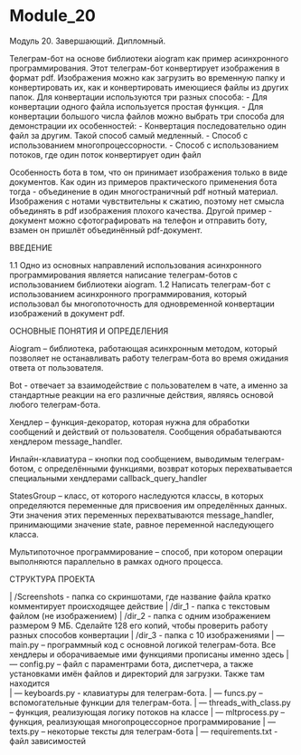 # Module_20
Модуль 20. Завершающий. Дипломный.

Телеграм-бот на основе библиотеки aiogram как пример асинхронного программирования.
Этот телеграм-бот конвертирует изображения в формат pdf. Изображения можно как загрузить во временную папку и конвертировать их,
как и конвертировать имеющиеся файлы из других папок.
Для конвертации используются три разных способа:
    - Для конвертации одного файла используется простая функция.
    - Для конвертации большого числа файлов можно выбрать три способа для демонстрации их особенностей:
        - Конвертация последовательно один файл за другим. Такой способ самый медленный.
        - Способ с использованием многопроцессорности.
        - Способ с использованием потоков, где один поток конвертирует один файл

Особенность бота в том, что он принимает изображения только в виде документов.
Как один из примеров практического применения бота тогда - объединение в один многостраничный pdf нотный материал.
Изображения с нотами чувствительны к сжатию, поэтому нет смысла объединять в pdf изображения плохого качества.
Другой пример - документ можно сфотографировать на телефон и отправить боту, взамен он пришлёт объединённый pdf-документ.


ВВЕДЕНИЕ

1.1 Одно из основных направлений использования асинхронного программирования является написание телеграм-ботов с использованием библиотеки aiogram.
1.2 Написать телеграм-бот с использованием асинхронного программирования, который использовал бы многопоточность для одновременной конвертации изображений в документ pdf.



ОСНОВНЫЕ ПОНЯТИЯ И ОПРЕДЕЛЕНИЯ

Aiogram – библиотека, работающая асинхронным методом, который позволяет не останавливать работу телеграм-бота во время ожидания ответа от пользователя.

Bot -  отвечает за взаимодействие с пользователем в чате, а именно за стандартные реакции на его различные действия, являясь основой любого телеграм-бота.

Хендлер – функция-декоратор, которая нужна для обработки сообщений и действий от пользователя. Сообщения обрабатываются хендлером message_handler.

Инлайн-клавиатура – кнопки под сообщением, выводимым телеграм-ботом, с определёнными функциями, возврат которых перехватывается специальными хендлерами callback_query_handler


StatesGroup – класс, от которого наследуются классы, в которых определяются переменные для присвоения им определённых данных. Эти значения этих переменных перехватываются message_handler, принимающими значение state, равное переменной наследующего класса.

Мультипоточное программирование – способ, при котором операции выполняются параллельно в рамках одного процесса.


СТРУКТУРА ПРОЕКТА

| /Screenshots - папка со скриншотами, где название файла кратко комментирует происходящее действие
| /dir_1 - папка с текстовым файлом (не изображением)
| /dir_2 - папка с одним изображением размером 9 МБ. Сделайте 128 его копий, чтобы проверить работу разных способов конвертации
| /dir_3 - папка с 10 изображениями
| — main.py – программный код с основной логикой телеграм-бота. Все хендлеры и оборачиваемые ими функциями прописаны именно здесь
| — config.py – файл с параментрами бота, диспетчера, а также установками имён файлов и директорий для загрузки. Также там находится  
| — keyboards.py - клавиатуры для телеграм-бота.
| — funcs.py – вспомогательные функции для телеграм-бота.
| — threads_with_class.py – функция, реализующая логику потоков на классе
| — mltprocess.py – функция, реализующая многопроцессорное программирование
| — texts.py – некоторые тексты для телеграм-бота
| — requirements.txt - файл зависимостей


